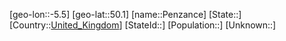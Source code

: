 ﻿---
location: [50.1,-5.5]
type: City
tags:
- geo/City


SpocWebEntityId: 33298
isDeleted: false
confidential: public

---
[geo-lon::-5.5]
[geo-lat::50.1]
[name::Penzance]
[State::]
[Country::[United_Kingdom](geo/Continent/Europe/United_Kingdom.md)]
[StateId::]
[Population::]
[Unknown::]

